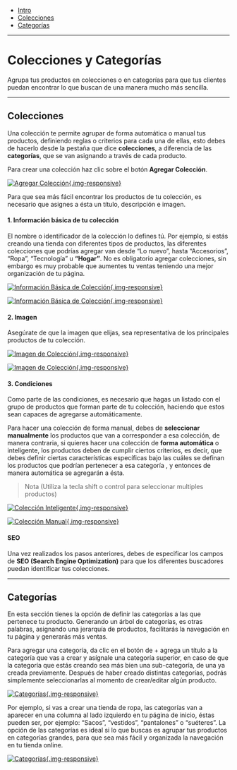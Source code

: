 - [Intro](#intro)
- [Colecciones](#colecciones)
- [Categorías](#categorias)

***

<a name="intro"></a>
# Colecciones y Categorías

Agrupa tus productos en colecciones o en categorías para que tus clientes puedan encontrar lo que buscan de una manera mucho más sencilla.

---

<a name="colecciones"></a>
## Colecciones

Una colección te permite agrupar de forma automática o manual tus productos, definiendo reglas o criterios para cada una de ellas, esto debes de hacerlo desde la pestaña que dice **colecciones**, a diferencia de las **categorías**, que se van asignando a través de cada producto.

Para crear una colección haz clic sobre el botón **Agregar Colección**.

[![Agregar Colección](/img/help/how/single/add-collection.jpg){.img-responsive}](/img/help/how/single/add-collection.jpg)

Para que sea más fácil encontrar los productos de tu colección, es necesario que asignes a ésta un título, descripción e imagen.

#### 1. Información básica de tu colección

El nombre o identificador de la colección lo defines tú. Por ejemplo, si estás creando una tienda con diferentes tipos de productos, las diferentes colecciones que podrías agregar van desde “Lo nuevo”, hasta “Accesorios”, “Ropa”, “Tecnología” u **“Hogar”**. No es obligatorio agregar colecciones, sin embargo es muy probable que aumentes tu ventas teniendo una mejor organización de tu página.

[![Información Básica de Colección](/img/help/how/single/collection-basic-info.jpg){.img-responsive}](/img/help/how/single/collection-basic-info.jpg)

[![Información Básica de Colección](/img/help/how/single/collection-basic-info-front.jpg){.img-responsive}](/img/help/how/single/collection-basic-info-front.jpg)

#### 2. Imagen

Asegúrate de que la imagen que elijas, sea representativa de los principales productos de tu colección.

[![Imagen de Colección](/img/help/how/single/image-collection.jpg){.img-responsive}](/img/help/how/single/image-collection.jpg)

[![Imagen de Colección](/img/help/how/single/image-collection-front.jpg){.img-responsive}](/img/help/how/single/image-collection-front.jpg)

#### 3. Condiciones

Como parte de las condiciones, es necesario que hagas un listado con el grupo de productos que forman parte de tu colección, haciendo que estos sean capaces de agregarse automáticamente.

Para hacer una colección de forma manual, debes de **seleccionar manualmente** los productos que van a corresponder a esa colección, de manera contraria, si quieres hacer una colección de **forma automática** o inteligente, los productos deben de cumplir ciertos criterios, es decir, que debes definir ciertas características específicas bajo las cuáles se definan los productos que podrían pertenecer a esa categoría , y entonces de manera automática se agregarán a ésta.

> Nota (Utiliza la tecla shift o control para seleccionar multiples productos)

[![Colección Inteligente](/img/help/how/single/collection-smart.jpg){.img-responsive}](/img/help/how/single/collection-smart.jpg)

[![Colección Manual](/img/help/how/single/collection-manual.jpg){.img-responsive}](/img/help/how/single/collection-manual.jpg)

#### SEO

Una vez realizados los pasos anteriores, debes de especificar los campos de **SEO (Search Engine Optimization)** para que los diferentes buscadores puedan identificar tus colecciones.

---

<a name="categorias"></a>
## Categorías

En esta sección tienes la opción de definir las categorías a las que pertenece tu producto. Generando un árbol de categorías, es otras palabras, asignando una jerarquía de productos, facilitarás la navegación en tu página y generarás más ventas.

Para agregar una categoría, da clic en el botón de + agrega un título a la categoría que vas a crear y asígnale una categoría superior, en caso de que la categoría que estás creando sea más bien una sub-categoría, de una ya creada previamente. Después de haber creado distintas categorías, podrás simplemente seleccionarlas al momento de crear/editar algún producto.

[![Categorías](/img/help/how/single/add-category.jpg){.img-responsive}](/img/help/how/single/add-category.jpg)

Por ejemplo, si vas a crear una tienda de ropa, las categorías van a aparecer en una columna al lado izquierdo en tu página de inicio, éstas pueden ser, por ejemplo: “Sacos”, “vestidos”, “pantalones” o “suéteres”. La opción de las categorías es ideal si lo que buscas es agrupar tus productos en categorías grandes, para que sea más fácil y organizada la navegación en tu tienda online.

[![Categorías](/img/help/how/single/front-category.jpg){.img-responsive}](/img/help/how/single/front-category.jpg)
